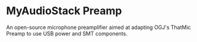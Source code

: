 # MyAudioStack Preamp
An open-source microphone preamplifier aimed at  adapting OGJ's ThatMic Preamp to use USB power and SMT components.
